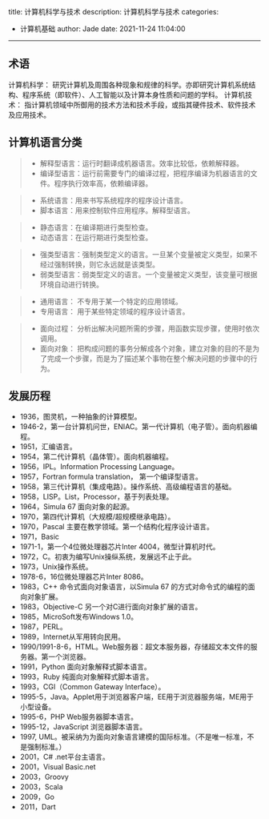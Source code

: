 title: 计算机科学与技术
description: 计算机科学与技术
categories:
  - 计算机基础
author: Jade
date: 2021-11-24 11:04:00
---

## 术语
计算机科学： 研究计算机及周围各种现象和规律的科学。亦即研究计算机系统结构、程序系统（即软件）、人工智能以及计算本身性质和问题的学科。
计算机技术： 指计算机领域中所御用的技术方法和技术手段，或指其硬件技术、软件技术及应用技术。

## 计算机语言分类
> - 解释型语言：运行时翻译成机器语言。效率比较低，依赖解释器。
> - 编译型语言：运行前需要专门的编译过程，把程序编译为机器语言的文件。程序执行效率高，依赖编译器。

> - 系统语言：用来书写系统程序的程序设计语言。
> - 脚本语言：用来控制软件应用程序。解释型语言。

> - 静态语言：在编译期进行类型检查。
> - 动态语言：在运行期进行类型检查。

> - 强类型语言：强制类型定义的语言。一旦某个变量被定义类型，如果不经过强制转换，则它永远就是该类型。
> - 弱类型语言：弱类型定义的语言。一个变量被定义类型，该变量可根据环境自动进行转换。

> - 通用语言： 不专用于某一个特定的应用领域。
> - 专用语言： 用于某些特定领域的程序设计语言。

> - 面向过程： 分析出解决问题所需的步骤，用函数实现步骤，使用时依次调用。
> - 面向对象： 把构成问题的事务分解成各个对象，建立对象的目的不是为了完成一个步骤，而是为了描述某个事物在整个解决问题的步骤中的行为。

## 发展历程
- 1936，图灵机，一种抽象的计算模型。
- 1946-2，第一台计算机问世，ENIAC。第一代计算机（电子管）。面向机器编程。
- 1951，汇编语言。
- 1954，第二代计算机（晶体管）。面向机器编程。
- 1956，IPL。Information Processing Language。
- 1957，Fortran formula translation， 第一个编译型语言。
- 1958，第三代计算机（集成电路）。操作系统、高级编程语言的基础。
- 1958，LISP。List，Processor，基于列表处理。
- 1964，Simula 67 面向对象的起源。
- 1970，第四代计算机（大规模/超规模继承电路）。
- 1970，Pascal 主要在教学领域。第一个结构化程序设计语言。
- 1971，Basic
- 1971-1，第一个4位微处理器芯片Inter 4004，微型计算机时代。
- 1972，C。初衷为编写Unix操纵系统，发展远不止于此。
- 1973，Unix操作系统。
- 1978-6，16位微处理器芯片Inter 8086。
- 1983，C++ 命令式面向对象语言，以Simula 67 的方式对命令式的编程的面向对象扩展。
- 1983，Objective-C 另一个对C进行面向对象扩展的语言。
- 1985，MicroSoft发布Windows 1.0。
- 1987，PERL。
- 1989，Internet从军用转向民用。
- 1990/1991-8-6，HTML。Web服务器：超文本服务器，存储超文本文件的服务器。第一个浏览器。
- 1991，Python 面向对象解释式脚本语言。
- 1993，Ruby 纯面向对象解释式脚本语言。
- 1993，CGI（Common Gateway Interface）。
- 1995-5，Java。Applet用于浏览器客户端，EE用于浏览器服务端，ME用于小型设备。
- 1995-6，PHP Web服务器脚本语言。
- 1995-12，JavaScript 浏览器脚本语言。
- 1997, UML。被采纳为为面向对象语言建模的国际标准。（不是唯一标准，不是强制标准。）
- 2001，C# .net平台主语言。
- 2001，Visual Basic.net
- 2003，Groovy
- 2003，Scala
- 2009，Go
- 2011，Dart
